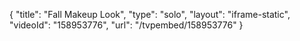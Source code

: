 {
    "title": "Fall Makeup Look",
    "type": "solo",
    "layout": "iframe-static",
    "videoId": "158953776",
    "url": "\/tvpembed\/158953776"
}
